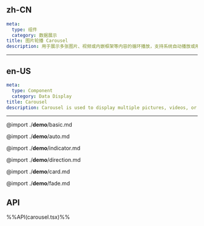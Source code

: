 ## zh-CN
```yaml
meta:
  type: 组件
  category: 数据展示
title: 图片轮播 Carousel
description: 用于展示多张图片、视频或内嵌框架等内容的循环播放，支持系统自动播放或用户手动切换。
```
---
## en-US
```yaml
meta:
  type: Component
  category: Data Display
title: Carousel
description: Carousel is used to display multiple pictures, videos, or embedded frames and other content in a loop, and supports automatic playback or manual switching by the user.
```
---

@import ./__demo__/basic.md

@import ./__demo__/auto.md

@import ./__demo__/indicator.md

@import ./__demo__/direction.md

@import ./__demo__/card.md

@import ./__demo__/fade.md

## API

%%API(carousel.tsx)%%
